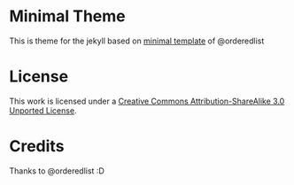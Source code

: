 # Minimal Theme

This is theme for the jekyll based on [minimal template](https://github.com/orderedlist/minimal) of @orderedlist

# License

This work is licensed under a [Creative Commons Attribution-ShareAlike 3.0 Unported License](http://creativecommons.org/licenses/by-sa/3.0/).

# Credits

Thanks to @orderedlist :D
